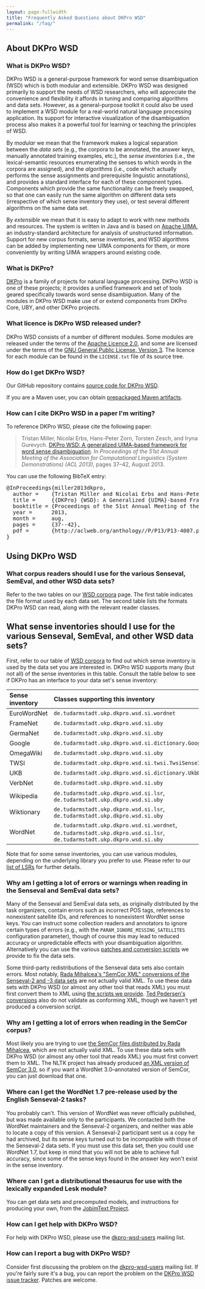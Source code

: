 ```yaml
---
layout: page-fullwidth
title: "Frequently Asked Questions about DKPro WSD"
permalink: "/faq/"
---
```


## About DKPro WSD

### What is DKPro WSD?

DKPro WSD is a general-purpose framework for word sense disambiguation (WSD) which is both modular and extensible.  DKPro WSD was designed primarily to support the needs of WSD researchers, who will appreciate the convenience and flexibility it affords in tuning and comparing algorithms and data sets.  However, as a general-purpose toolkit it could also be used to implement a WSD module for a real-world natural language processing application.  Its support for interactive visualization of the disambiguation process also makes it a powerful tool for learning or teaching the principles of WSD.

By _modular_ we mean that the framework makes a logical separation between the _data sets_ (e.g., the corpora to be annotated, the answer keys, manually annotated training examples, etc.), the _sense inventories_ (i.e., the lexical-semantic resources enumerating the senses to which words in the corpora are assigned), and the _algorithms_ (i.e., code which actually performs the sense assignments and prerequisite linguistic annotations), and provides a standard interface for each of these component types.  Components which provide the same functionality can be freely swapped, so that one can easily run the same algorithm on different data sets (irrespective of which sense inventory they use), or test several different algorithms on the same data set.

By _extensible_ we mean that it is easy to adapt to work with new methods and resources.  The system is written in Java and is based on [Apache UIMA](https://uima.apache.org/), an industry-standard architecture for analysis of unstructured information.  Support for new corpus formats, sense inventories, and WSD algorithms can be added by implementing new UIMA components for them, or more conveniently by writing UIMA wrappers around existing code.

### What is DKPro?

[DKPro](https://dkpro.github.io/) is a family of projects for natural language processing.  DKPro WSD is one of these projects; it provides a unified framework and set of tools geared specifically towards word sense disambiguation.  Many of the modules in DKPro WSD make use of or extend components from DKPro Core, UBY, and other DKPro projects.

### What licence is DKPro WSD released under?

DKPro WSD consists of a number of different modules.  Some modules are released under the terms of the [Apache Licence 2.0](http://www.apache.org/licenses/LICENSE-2.0), and some are licensed under the terms of the [GNU General Public License, Version 3](https://www.gnu.org/licenses/gpl.html).  The licence for each module can be found in the `LICENSE.txt` file of its source tree.

### How do I get DKPro WSD?

Our GitHub repository contains [source code for DKPro WSD](http://github.com/dkpro/dkpro-wsd).

If you are a Maven user, you can obtain [prepackaged Maven artifacts](https://dkpro.github.io/dkpro-wsd/downloads/).

### How can I cite DKPro WSD in a paper I'm writing?

To reference DKPro WSD, please cite the following paper:

> Tristan Miller, Nicolai Erbs, Hans-Peter Zorn, Torsten Zesch, and Iryna Gurevych. [DKPro WSD: A generalized UIMA-based framework for word sense disambiguation](http://aclweb.org/anthology//P/P13/P13-4007.pdf). In _Proceedings of the 51st Annual Meeting of the Association for Computational Linguistics (System Demonstrations) (ACL 2013)_, pages 37–42, August 2013.

You can use the following BibTeX entry:

<pre>
@InProceedings{miller2013dkpro,
  author =    {Tristan Miller and Nicolai Erbs and Hans-Peter Zorn and Torsten Zesch and Iryna Gurevych},
  title =     {&#x7b;DKPro} {WSD}: A Generalized {UIMA}-based Framework for Word Sense Disambiguation},
  booktitle = {Proceedings of the 51st Annual Meeting of the Association for Computational Linguistics (System Demonstrations) (ACL 2013)},
  year =      2013,
  month =     aug,
  pages =     {37--42},
  pdf =       {http://aclweb.org/anthology//P/P13/P13-4007.pdf}
}
</pre>

## Using DKPro WSD

### What corpus readers should I use for the various Senseval, SemEval, and other WSD data sets?

Refer to the two tables on our [WSD corpora](/dkpro-wsd/corpora/) page.  The first table indicates the file format used by each data set.  The second table lists the formats DKPro WSD can read, along with the relevant reader classes.

## What sense inventories should I use for the various Senseval, SemEval, and other WSD data sets?

First, refer to our table of [WSD corpora](/dkpro-wsd/corpora/) to find out which sense inventory is used by the data set you are interested in.  DKPro WSD supports many (but not all) of the sense inventories in this table.  Consult the table below to see if DKPro has an interface to your data set's sense inventory:

| **Sense inventory** | **Classes supporting this inventory** |
|:--------------------|:--------------------------------------|
| EuroWordNet         | `de.tudarmstadt.ukp.dkpro.wsd.si.wordnet` |
| FrameNet            | `de.tudarmstadt.ukp.dkpro.wsd.si.uby` |
| GermaNet            | `de.tudarmstadt.ukp.dkpro.wsd.si.uby` |
| Google              | `de.tudarmstadt.ukp.dkpro.wsd.si.dictionary.GoogleDictionaryInventory` |
| OmegaWiki           | `de.tudarmstadt.ukp.dkpro.wsd.si.uby` |
| TWSI                | `de.tudarmstadt.ukp.dkpro.wsd.si.twsi.TwsiSenseInventory` |
| UKB                 | `de.tudarmstadt.ukp.dkpro.wsd.si.dictionary.UkbDictionaryInventory` |
| VerbNet             | `de.tudarmstadt.ukp.dkpro.wsd.si.uby` |
| Wikipedia           | `de.tudarmstadt.ukp.dkpro.wsd.si.lsr`, `de.tudarmstadt.ukp.dkpro.wsd.si.uby` |
| Wiktionary          | `de.tudarmstadt.ukp.dkpro.wsd.si.lsr`, `de.tudarmstadt.ukp.dkpro.wsd.si.uby` |
| WordNet             | `de.tudarmstadt.ukp.dkpro.wsd.si.wordnet`, `de.tudarmstadt.ukp.dkpro.wsd.si.lsr`, `de.tudarmstadt.ukp.dkpro.wsd.si.uby` |

Note that for some sense inventories, you can use various modules, depending on the underlying library you prefer to use. Please refer to our [list of LSRs](/dkpro-wsd/lsr/) for further details.

### Why am I getting a lot of errors or warnings when reading in the Senseval and SemEval data sets?

Many of the Senseval and SemEval data sets, as originally distributed by the task organizers, contain errors such as incorrect POS tags, references to nonexistent satellite IDs, and references to nonexistent WordNet sense keys.  You can instruct some collection readers and annotators to ignore certain types of errors (e.g., with the `PARAM_IGNORE_MISSING_SATELLITES` configuration parameter), though of course this may lead to reduced accuracy or unpredictable effects with your disambiguation algorithm.  Alternatively you can use the various [patches and conversion scripts](https://github.com/dkpro/dkpro-wsd/tree/master/de.tudarmstadt.ukp.dkpro.wsd.senseval/src/main/resources) we provide to fix the data sets.

Some third-party redistributions of the Senseval data sets also contain errors.  Most notably, [Rada Mihalcea's "SemCor XML" conversions of the Senseval-2 and -3 data sets](https://web.eecs.umich.edu/~mihalcea/downloads.html#sensevalsemcor) are not actually valid XML.  To use these data sets with DKPro WSD (or almost any other tool that reads XML) you must first convert them to XML using [the scripts we provide](https://github.com/dkpro/dkpro-wsd/tree/master/de.tudarmstadt.ukp.dkpro.wsd.senseval/src/main/resources).  [Ted Pedersen's conversions](http://www.d.umn.edu/~tpederse/data.html) also do not validate as conforming XML, though we haven't yet produced a conversion script.

### Why am I getting a lot of errors when reading in the SemCor corpus?

Most likely you are trying to use [the SemCor files distributed by Rada Mihalcea](https://web.eecs.umich.edu/~mihalcea/downloads.html#semcor), which are not actually valid XML.  To use these data sets with DKPro WSD (or almost any other tool that reads XML) you must first convert them to XML.  The NLTK project has already produced [an XML version of SemCor 3.0](http://nltk.github.com/nltk_data/packages/corpora/semcor.zip), so if you want a WordNet 3.0–annotated version of SemCor, you can just download that one.

### Where can I get the WordNet 1.7 pre-release used by the English Senseval-2 tasks?

You probably can't.  This version of WordNet was never officially published, but was made available only to the participants.  We contacted both the WordNet maintainers and the Senseval-2 organizers, and neither was able to locate a copy of this version.  A Senseval-2 participant sent us a copy he had archived, but its sense keys turned out to be incompatible with those of the Senseval-2 data sets.  If you must use this data set, then you could use WordNet 1.7, but keep in mind that you will not be able to achieve full accuracy, since some of the sense keys found in the answer key won't exist in the sense inventory.

### Where can I get a distributional thesaurus for use with the lexically expanded Lesk module?

You can get data sets and precomputed models, and instructions for producing your own, from the [JobimText Project](http://sourceforge.net/p/jobimtext/wiki/Home/).

### How can I get help with DKPro WSD?

For help with DKPro WSD, please use the [dkpro-wsd-users](http://groups.google.com/group/dkpro-wsd-users) mailing list.

### How can I report a bug with DKPro WSD?

Consider first discussing the problem on the [dkpro-wsd-users](http://groups.google.com/group/dkpro-wsd-users) mailing list.  If you're fairly sure it's a bug, you can report the problem on the [DKPro WSD issue tracker](http://github.com/dkpro/dkpro-wsd/issues).  Patches are welcome.